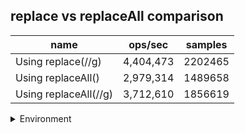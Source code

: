 ## replace vs replaceAll comparison

|name|ops/sec|samples|
|-|-|-|
|Using replace(//g)|4,404,473|2202465|
|Using replaceAll()|2,979,314|1489658|
|Using replaceAll(//g)|3,712,610|1856619|


<details>
<summary>Environment</summary>

* __Machine:__ linux x64 | 4 vCPUs | 7.6GB Mem
* __Run:__ Fri Oct 17 2025 16:53:43 GMT+0000 (Coordinated Universal Time)
* __Node:__ `v25.0.0`
</details>

<!--
{"environment":{"platform":"linux","arch":"x64","cpus":4,"totalMemory":7.59783935546875},"benchmarks":[{"name":"Using replace(//g)","samples":2202465,"opsSec":4404473.458708111},{"name":"Using replaceAll()","samples":1489658,"opsSec":2979314.0217354894},{"name":"Using replaceAll(//g)","samples":1856619,"opsSec":3712610.776684944}]}-->
